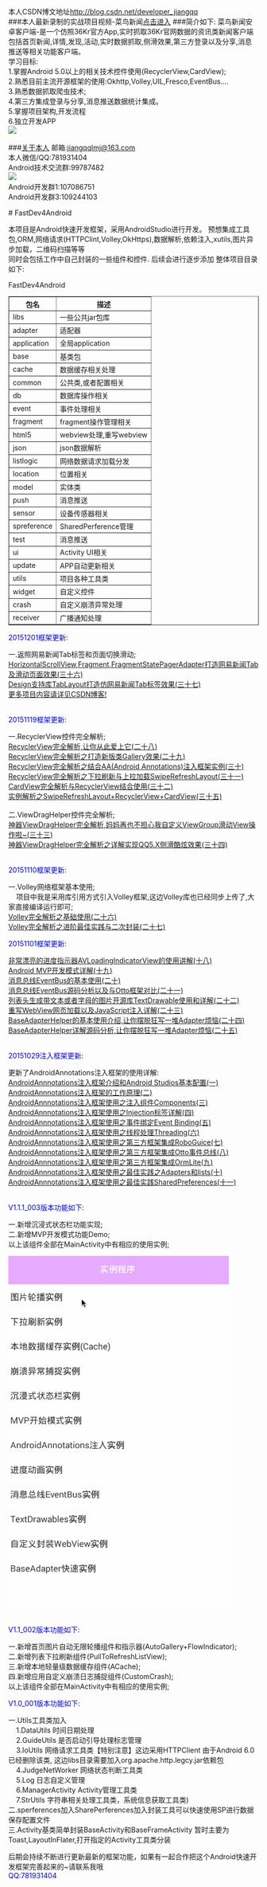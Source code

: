 本人CSDN博文地址<a href="http://blog.csdn.net/developer_jiangqq">http://blog.csdn.net/developer_jiangqq</a></br>
###本人最新录制的实战项目视频-菜鸟新闻<a href="http://www.cniao5.com/clazz/news.html">点击进入</a>
###简介如下:
菜鸟新闻安卓客户端-是一个仿照36Kr官方App,实时抓取36Kr官网数据的资讯类新闻客户端</br>
包括首页新闻,详情,发现,活动,实时数据抓取,侧滑效果,第三方登录以及分享,消息推送等相关功能客户端。</br>
学习目标:</br>
1.掌握Android 5.0以上的相关技术控件使用(RecyclerView,CardView);</br>
2.熟悉目前主流开源框架的使用:Okhttp,Volley,UIL,Fresco,EventBus....</br>
3.熟悉数据抓取爬虫技术;</br>
4.第三方集成登录与分享,消息推送数据统计集成。</br>
5.掌握项目架构,开发流程</br>
6.独立开发APP </br>
<a href="http://www.cniao5.com/clazz/news.html"><img src="http://img.blog.csdn.net/20151208083154419"></a></br>

###<a href="http://blog.csdn.net/developer_jiangqq">关于本人</a>
邮箱:jiangqqlmj@163.com</br>
本人微信/QQ:781931404</br>
Android技术交流群:99787482</br>
<img src="http://img.blog.csdn.net/20151121085753187"/></br>
Android开发群1:107086751</br>
Android开发群3:109244103</br>

<p># FastDev4Android</p>
本项目是Android快速开发框架，采用AndroidStudio进行开发。
预想集成工具包,ORM,网络请求(HTTPClint,Volley,OkHttps),数据解析,依赖注入,xutils,图片异步加载，二维码扫描等等<br>
同时会包括工作中自己封装的一些组件和控件.
后续会进行逐步添加
整体项目目录如下:
<p>FastDev4Android</p>
<table border="1" cellspacing="1" style="border-collapse:collapse">
    <tr>
        <th>包名</th><th>描述</th>
    </tr>
    <tr><td>libs</td> <td>一些公共jar包库</td></tr>
    <tr><td>adapter</td><td>适配器</td></tr>
    <tr><td>application</td><td>全局application</td></tr>
    <tr><td>base</td><td>基类包</td></tr>
    <tr><td>cache</td><td>数据缓存相关处理</td></tr>
    <tr><td>common</td><td>公共类,或者配置相关</td></tr>
    <tr><td>db</td><td>数据库操作相关</td></tr>
    <tr><td>event</td><td>事件处理相关</td></tr>
    <tr><td>fragment</td><td>fragment操作管理相关</td></tr>
    <tr><td>html5</td><td>webview处理,重写webview</td></tr>
    <tr><td>json</td><td>json数据解析</td></tr>
    <tr><td>listlogic</td><td>网络数据请求加载分发</td></tr>
    <tr><td>location</td><td>位置相关</td></tr>
    <tr><td>model</td><td>实体类</td></tr>
    <tr><td>push</td><td>消息推送</td></tr>
    <tr><td>sensor</td><td>设备传感器相关</td></tr>
    <tr><td>spreference</td><td>SharedPerference管理</td></tr>
    <tr><td>test</td><td>消息推送</td></tr>
    <tr><td>ui</td><td>Activity UI相关</td></tr>
    <tr><td>update</td><td>APP自动更新相关</td></tr>
    <tr><td>utils</td><td>项目各种工具类</td></tr>
    <tr><td>widget</td><td>自定义控件</td></tr>
    <tr><td>crash</td><td>自定义崩溃异常处理</td></tr>
    <tr><td>receiver</td><td>广播通知处理</td></tr>
</table>

<p><a href="http://blog.csdn.net/developer_jiangqq" style="text-decoration: none;"  target="_blank"><span style="color:blue;">20151201框架更新:</span></a></p>
一.返照网易新闻Tab标签和页面切换滑动;<br/>
<a href="http://blog.csdn.net/developer_jiangqq/article/details/50145759" target="_blank">HorizontalScrollView,Fragment,FragmentStatePagerAdapter打造网易新闻Tab及滑动页面效果(三十六)</a></br>
<a href="http://blog.csdn.net/developer_jiangqq/article/details/50158985" target="_blank">Design支持库TabLayout打造仿网易新闻Tab标签效果(三十七)</a></br>
<a href="http://blog.csdn.net/developer_jiangqq" target="_blank">更多项目内容请详见CSDN博客!</a></br>
</br>

<p><a href="http://blog.csdn.net/developer_jiangqq" style="text-decoration: none;"  target="_blank"><span style="color:blue;">20151119框架更新:</span></a></p>
一.RecyclerView控件完全解析;<br/>
<a href="http://blog.csdn.net/developer_jiangqq/article/details/49927631" target="_blank">RecyclerView完全解析,让你从此爱上它(二十八)</a></br>
<a href="http://blog.csdn.net/developer_jiangqq/article/details/49946589" target="_blank">RecyclerView完全解析之打造新版类Gallery效果(二十九)</a></br>
<a href="http://blog.csdn.net/developer_jiangqq/article/details/49967587" target="_blank">RecyclerView完全解析之结合AA(Android Annotations)注入框架实例(三十)</a></br>
<a href="http://blog.csdn.net/developer_jiangqq/article/details/49992269" target="_blank">RecyclerView完全解析之下拉刷新与上拉加载SwipeRefreshLayout(三十一)</a></br>
<a href="http://blog.csdn.net/developer_jiangqq/article/details/50000733" target="_blank">CardView完全解析与RecyclerView结合使用(三十二)</a></br>
<a href="http://blog.csdn.net/developer_jiangqq/article/details/50087873" target="_blank">实例解析之SwipeRefreshLayout+RecyclerView+CardView(三十五)</a></br>
</br>
二.ViewDragHelper控件完全解析;<br/>
<a href="http://blog.csdn.net/developer_jiangqq/article/details/50033453" target="_blank">神器ViewDragHelper完全解析,妈妈再也不担心我自定义ViewGroup滑动View操作啦~(三十三)</a></br>
<a href="http://blog.csdn.net/developer_jiangqq/article/details/50043159" target="_blank">神器ViewDragHelper完全解析之详解实现QQ5.X侧滑酷炫效果(三十四)</a></br>
</br>


<p><a href="http://blog.csdn.net/developer_jiangqq" style="text-decoration: none;"  target="_blank"><span style="color:blue;">20151110框架更新:</span></a></p>
一.Volley网络框架基本使用;<br/>
&nbsp;&nbsp;&nbsp;&nbsp;项目中我是采用库引用方式引入Volley框架,这边Volley库也已经同步上传了,大家直接编译运行即可;<br/>
<a href="http://blog.csdn.net/developer_jiangqq/article/details/49797945" target="_blank">Volley完全解析之基础使用(二十六)</a></br>
<a href="http://blog.csdn.net/developer_jiangqq/article/details/49804487" target="_blank">Volley完全解析之进阶最佳实践与二次封装(二十七)</a></br>

<p><a href="http://blog.csdn.net/developer_jiangqq" style="text-decoration: none;"  target="_blank"><span style="color:blue;">20151101框架更新:</span></a></p>
<a href="http://blog.csdn.net/developer_jiangqq/article/details/49612399" target="_blank">非常漂亮的进度指示器AVLoadingIndicatorView的使用讲解(十八)</a></br>
<a href="http://blog.csdn.net/developer_jiangqq/article/details/49613861" target="_blank">Android MVP开发模式详解(十九)</a></br>
<a href="http://blog.csdn.net/developer_jiangqq/article/details/49617189" target="_blank">消息总线EventBus的基本使用(二十)</a></br>
<a href="http://blog.csdn.net/developer_jiangqq/article/details/49640153">消息总线EventBus源码分析以及与Otto框架对比(二十一)</a></br>
<a href="http://blog.csdn.net/developer_jiangqq/article/details/49680415" target="_blank">列表头生成带文本或者字母的图片开源库TextDrawable使用和详解(二十二)</a></br>
<a href="http://blog.csdn.net/developer_jiangqq/article/details/49687613" target="_blank">重写WebView网页加载以及JavaScript注入详解(二十三)</a></br>
<a href="http://blog.csdn.net/developer_jiangqq/article/details/49724999" target="_blank">BaseAdapterHelper的基本使用介绍,让你摆脱狂写一堆Adapter烦恼(二十四)</a></br>
<a href="http://blog.csdn.net/developer_jiangqq/article/details/49745257" target="_blank">BaseAdapterHelper详解源码分析,让你摆脱狂写一堆Adapter烦恼(二十五)</a></br>
<br/>

<p><a href="http://blog.csdn.net/developer_jiangqq" style="text-decoration: none;"  target="_blank"><span style="color:blue;">20151029注入框架更新:</span></a></p>
更新了AndroidAnnotations注入框架的使用详解:</br>
<a href="http://blog.csdn.net/developer_jiangqq/article/details/49468923" target="_blank">AndroidAnnnotations注入框架介绍和Android Studios基本配置(一)</a></br>
<a href="http://blog.csdn.net/developer_jiangqq/article/details/49471543" target="_blank">AndroidAnnnotations注入框架的工作原理(二)</a></br>
<a href="http://blog.csdn.net/developer_jiangqq/article/details/49490083" target="_blank">AndroidAnnnotations注入框架使用之注入组件Components(三)</a></br>
<a href="http://blog.csdn.net/developer_jiangqq/article/details/49497955" target="_blank">AndroidAnnnotations注入框架使用之Injection标签详解(四)</a></br>
<a href="http://blog.csdn.net/developer_jiangqq/article/details/49512513" target="_blank">AndroidAnnnotations注入框架使用之事件绑定Event Binding(五)</a></br>
<a href="http://blog.csdn.net/developer_jiangqq/article/details/49518299" target="_blank">AndroidAnnnotations注入框架使用之线程处理Threading(六)</a></br>
<a href="http://blog.csdn.net/developer_jiangqq/article/details/49530307" target="_blank">AndroidAnnnotations注入框架使用之第三方框架集成RoboGuice(七)</a></br>
<a href="http://blog.csdn.net/developer_jiangqq/article/details/49530731" target="_blank">AndroidAnnnotations注入框架使用之第三方框架集成Otto事件总线(八)</a></br>
<a href="http://blog.csdn.net/developer_jiangqq/article/details/49530971" target="_blank">AndroidAnnnotations注入框架使用之第三方框架集成OrmLite(九)</a></br>
<a href="http://blog.csdn.net/developer_jiangqq/article/details/49531669" target="_blank">AndroidAnnnotations注入框架使用之最佳实践之Adapters和lists(十)</a></br>
<a href="http://blog.csdn.net/developer_jiangqq/article/details/49583487" target="_blank">AndroidAnnnotations注入框架使用之最佳实践SharedPreferences(十一)</a></br>
<br/>

<p><a href="http://blog.csdn.net/developer_jiangqq" style="text-decoration: none;"  target="_blank"><span style="color:blue;">V1.1.1_003版本功能如下:</span></a></p>
一.新增沉浸式状态栏功能实现;<br/>
二.新增MVP开发模式功能Demo;<br/>
以上该组件全部在MainActivity中有相应的使用实例;<br/>

<img src="https://github.com/jiangqqlmj/FastDev4Android/blob/master/demo.gif"/><br/><br/>

<p><a href="http://blog.csdn.net/developer_jiangqq" style="text-decoration: none;"  target="_blank"><span style="color:blue;">V1.1_002版本功能如下:</span></a></p>
一.新增首页图片自动无限轮播组件和指示器(AutoGallery+FlowIndicator);<br/>
二.新增列表下拉刷新组件(PullToRefreshListView);<br/>
三.新增本地轻量级数据缓存组件(ACache);<br/>
四.新增应用自定义崩溃日志捕捉组件(CustomCrash);<br/>
以上该组件全部在MainActivity中有相应的使用实例;<br/>

<p><a href="http://blog.csdn.net/developer_jiangqq" style="text-decoration: none;"  target="_blank"><span style="color:blue;">V1.0_001版本功能如下:</span></a></p>
一.Utils工具类加入<br/>
&nbsp;&nbsp;&nbsp;&nbsp;1.DataUtils 时间日期处理<br/>
&nbsp;&nbsp;&nbsp;&nbsp;2.GuideUtils 是否启动引导处理标志管理<br/>
&nbsp;&nbsp;&nbsp;&nbsp;3.IoUtils 网络请求工具类【特别注意】这边采用HTTPClient 由于Android 6.0已经删除该类,
这边libs目录需要加入org.apache.http.legcy.jar依赖包<br/>
&nbsp;&nbsp;&nbsp;&nbsp;4.JudgeNetWorker 网络状态判断工具类<br/>
&nbsp;&nbsp;&nbsp;&nbsp;5.Log 日志自定义管理<br/>
&nbsp;&nbsp;&nbsp;&nbsp;6.ManagerActivity Activity管理工具类<br/>
&nbsp;&nbsp;&nbsp;&nbsp;7.StrUtils 字符串相关处理工具类，系统信息获取工具类)<br/>
二.sperferences加入SharePerferences加入封装工具可以快速使用SP进行数据保存配置文件<br/>
三.Activity基类简单封装BaseActivity和BaseFrameActivity 暂时主要为Toast,LayoutInFlater,打开指定的Activity工具类分装<br/>

后期会持续不断进行更新最新的框架功能，如果有一起合作把这个Android快速开发框架完善起来的~请联系我哦<br/>
<a href="http://blog.csdn.net/developer_jiangqq" style="text-decoration: none;"  target="_blank"><span style="color:blue;">QQ:781931404</span></a><br/>
<br/>


